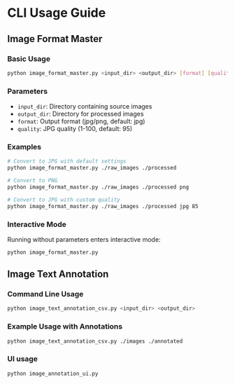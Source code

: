 # CLI Usage Guide

## Image Format Master

### Basic Usage

```bash
python image_format_master.py <input_dir> <output_dir> [format] [quality]
```

### Parameters

- `input_dir`: Directory containing source images
- `output_dir`: Directory for processed images
- `format`: Output format (jpg/png, default: jpg)
- `quality`: JPG quality (1-100, default: 95)

### Examples

```bash
# Convert to JPG with default settings
python image_format_master.py ./raw_images ./processed

# Convert to PNG
python image_format_master.py ./raw_images ./processed png

# Convert to JPG with custom quality
python image_format_master.py ./raw_images ./processed jpg 85
```

### Interactive Mode

Running without parameters enters interactive mode:
```bash
python image_format_master.py
```

## Image Text Annotation

### Command Line Usage

```bash
python image_text_annotation_csv.py <input_dir> <output_dir>
```

### Example Usage with Annotations

```bash
python image_text_annotation_csv.py ./images ./annotated
```

### UI usage

```bash
python image_annotation_ui.py
```
